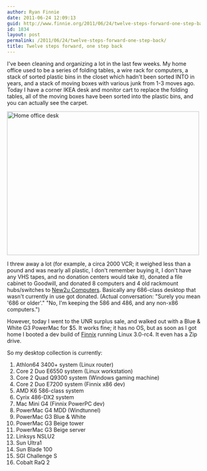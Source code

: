 ```yaml
---
author: Ryan Finnie
date: 2011-06-24 12:09:13
guid: http://www.finnie.org/2011/06/24/twelve-steps-forward-one-step-back/
id: 1834
layout: post
permalink: /2011/06/24/twelve-steps-forward-one-step-back/
title: Twelve steps forward, one step back
---
```

I've been cleaning and organizing a lot in the last few weeks. My home office used to be a series of folding tables, a wire rack for computers, a stack of sorted plastic bins in the closet which hadn't been sorted INTO in years, and a stack of moving boxes with various junk from 1-3 moves ago. Today I have a corner IKEA desk and monitor cart to replace the folding tables, all of the moving boxes have been sorted into the plastic bins, and you can actually see the carpet.

[<img src="http://farm6.static.flickr.com/5226/5834764182_c30d7767ed.jpg" width="500" height="375" alt="Home office desk" />](http://www.flickr.com/photos/fo0bar/5834764182/ "Home office desk by Ryan Finnie, on Flickr")

I threw away a lot (for example, a circa 2000 VCR; it weighed less than a pound and was nearly all plastic, I don't remember buying it, I don't have any VHS tapes, and no donation centers would take it), donated a file cabinet to Goodwill, and donated 8 computers and 4 old rackmount hubs/switches to [New2u Computers](http://www.new2ucomputers.com/). Basically any 686-class desktop that wasn't currently in use got donated. (Actual conversation: "Surely you mean '686 or older'." "No, I'm keeping the 586 and 486, and any non-x86 computers.")

However, today I went to the UNR surplus sale, and walked out with a Blue & White G3 PowerMac for $5. It works fine; it has no OS, but as soon as I got home I booted a dev build of [Finnix](http://www.finnix.org/) running Linux 3.0-rc4. It even has a Zip drive.

So my desktop collection is currently:

  1. Athlon64 3400+ system (Linux router)
  2. Core 2 Duo E6550 system (Linux workstation)
  3. Core 2 Quad Q9300 system (Windows gaming machine)
  4. Core 2 Duo E7200 system (Finnix x86 dev)
  5. AMD K6 586-class system
  6. Cyrix 486-DX2 system
  7. Mac Mini G4 (Finnix PowerPC dev)
  8. PowerMac G4 MDD (Windtunnel)
  9. PowerMac G3 Blue & White
 10. PowerMac G3 Beige tower
 11. PowerMac G3 Beige server
 12. Linksys NSLU2
 13. Sun Ultra1
 14. Sun Blade 100
 15. SGI Challenge S
 16. Cobalt RaQ 2
